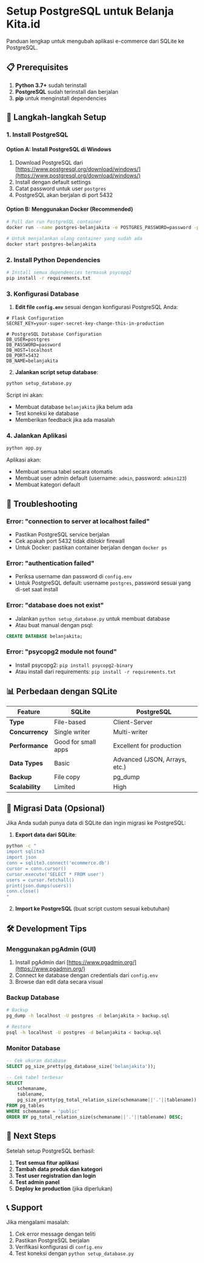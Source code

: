 # Setup PostgreSQL untuk Belanja Kita.id

Panduan lengkap untuk mengubah aplikasi e-commerce dari SQLite ke PostgreSQL.

## 📋 Prerequisites

1. **Python 3.7+** sudah terinstall
2. **PostgreSQL** sudah terinstall dan berjalan
3. **pip** untuk menginstall dependencies

## 🚀 Langkah-langkah Setup

### 1. Install PostgreSQL

#### Option A: Install PostgreSQL di Windows
1. Download PostgreSQL dari [https://www.postgresql.org/download/windows/](https://www.postgresql.org/download/windows/)
2. Install dengan default settings
3. Catat password untuk user `postgres`
4. PostgreSQL akan berjalan di port 5432

#### Option B: Menggunakan Docker (Recommended)
```bash
# Pull dan run PostgreSQL container
docker run --name postgres-belanjakita -e POSTGRES_PASSWORD=password -p 5432:5432 -d postgres

# Untuk menjalankan ulang container yang sudah ada
docker start postgres-belanjakita
```

### 2. Install Python Dependencies

```bash
# Install semua dependencies termasuk psycopg2
pip install -r requirements.txt
```

### 3. Konfigurasi Database

1. **Edit file `config.env`** sesuai dengan konfigurasi PostgreSQL Anda:

```env
# Flask Configuration
SECRET_KEY=your-super-secret-key-change-this-in-production

# PostgreSQL Database Configuration
DB_USER=postgres
DB_PASSWORD=password
DB_HOST=localhost
DB_PORT=5432
DB_NAME=belanjakita
```

2. **Jalankan script setup database**:

```bash
python setup_database.py
```

Script ini akan:
- Membuat database `belanjakita` jika belum ada
- Test koneksi ke database
- Memberikan feedback jika ada masalah

### 4. Jalankan Aplikasi

```bash
python app.py
```

Aplikasi akan:
- Membuat semua tabel secara otomatis
- Membuat user admin default (username: `admin`, password: `admin123`)
- Membuat kategori default

## 🔧 Troubleshooting

### Error: "connection to server at localhost failed"
- Pastikan PostgreSQL service berjalan
- Cek apakah port 5432 tidak diblokir firewall
- Untuk Docker: pastikan container berjalan dengan `docker ps`

### Error: "authentication failed"
- Periksa username dan password di `config.env`
- Untuk PostgreSQL default: username `postgres`, password sesuai yang di-set saat install

### Error: "database does not exist"
- Jalankan `python setup_database.py` untuk membuat database
- Atau buat manual dengan psql:
```sql
CREATE DATABASE belanjakita;
```

### Error: "psycopg2 module not found"
- Install psycopg2: `pip install psycopg2-binary`
- Atau install dari requirements: `pip install -r requirements.txt`

## 📊 Perbedaan dengan SQLite

| Feature | SQLite | PostgreSQL |
|---------|--------|------------|
| **Type** | File-based | Client-Server |
| **Concurrency** | Single writer | Multi-writer |
| **Performance** | Good for small apps | Excellent for production |
| **Data Types** | Basic | Advanced (JSON, Arrays, etc.) |
| **Backup** | File copy | pg_dump |
| **Scalability** | Limited | High |

## 🔄 Migrasi Data (Opsional)

Jika Anda sudah punya data di SQLite dan ingin migrasi ke PostgreSQL:

1. **Export data dari SQLite**:
```bash
python -c "
import sqlite3
import json
conn = sqlite3.connect('ecommerce.db')
cursor = conn.cursor()
cursor.execute('SELECT * FROM user')
users = cursor.fetchall()
print(json.dumps(users))
conn.close()
"
```

2. **Import ke PostgreSQL** (buat script custom sesuai kebutuhan)

## 🛠️ Development Tips

### Menggunakan pgAdmin (GUI)
1. Install pgAdmin dari [https://www.pgadmin.org/](https://www.pgadmin.org/)
2. Connect ke database dengan credentials dari `config.env`
3. Browse dan edit data secara visual

### Backup Database
```bash
# Backup
pg_dump -h localhost -U postgres -d belanjakita > backup.sql

# Restore
psql -h localhost -U postgres -d belanjakita < backup.sql
```

### Monitor Database
```sql
-- Cek ukuran database
SELECT pg_size_pretty(pg_database_size('belanjakita'));

-- Cek tabel terbesar
SELECT 
    schemaname,
    tablename,
    pg_size_pretty(pg_total_relation_size(schemaname||'.'||tablename)) as size
FROM pg_tables 
WHERE schemaname = 'public'
ORDER BY pg_total_relation_size(schemaname||'.'||tablename) DESC;
```

## 🎯 Next Steps

Setelah setup PostgreSQL berhasil:

1. **Test semua fitur aplikasi**
2. **Tambah data produk dan kategori**
3. **Test user registration dan login**
4. **Test admin panel**
5. **Deploy ke production** (jika diperlukan)

## 📞 Support

Jika mengalami masalah:
1. Cek error message dengan teliti
2. Pastikan PostgreSQL berjalan
3. Verifikasi konfigurasi di `config.env`
4. Test koneksi dengan `python setup_database.py` 